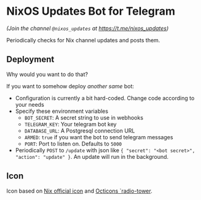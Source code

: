 # NixOS Updates Bot for Telegram

*(Join the channel `@nixos_updates` at <https://t.me/nixos_updates>)*

Periodically checks for Nix channel updates and posts them.

## Deployment

Why would you want to do that?

If you want to somehow deploy *another* *same* bot:

- Configuration is currently a bit hard-coded. Change code according to your needs
- Specify these environment variables
    - `BOT_SECRET`: A secret string to use in webhooks
    - `TELEGRAM_KEY`: Your telegram bot key
    - `DATABASE_URL`: A Postgresql connection URL
    - `ARMED`: `true` if you want the bot to send telegram messages
    - `PORT`: Port to listen on. Defaults to `5000`
- Periodically `POST` to `/update` with json like `{ "secret": "<bot secret>", "action": "update" }`. An update will run in the background.

## Icon

Icon based on [Nix official icon](https://github.com/NixOS/nixos-artwork/blob/master/logo/nix-snowflake.svg) and [Octicons `radio-tower](https://octicons.github.com/icon/radio-tower/).
